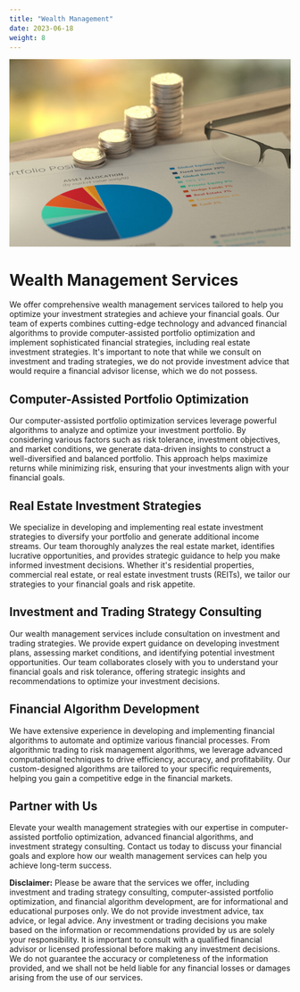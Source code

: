 ```yaml
---
title: "Wealth Management"
date: 2023-06-18
weight: 8
---
```


![Wealth Management](/images/WealthManagement_website.jpg)

# Wealth Management Services

We offer comprehensive wealth management services tailored to help you optimize your investment strategies and achieve your financial goals. Our team of experts combines cutting-edge technology and advanced financial algorithms to provide computer-assisted portfolio optimization and implement sophisticated financial strategies, including real estate investment strategies. It's important to note that while we consult on investment and trading strategies, we do not provide investment advice that would require a financial advisor license, which we do not possess.

## Computer-Assisted Portfolio Optimization

Our computer-assisted portfolio optimization services leverage powerful algorithms to analyze and optimize your investment portfolio. By considering various factors such as risk tolerance, investment objectives, and market conditions, we generate data-driven insights to construct a well-diversified and balanced portfolio. This approach helps maximize returns while minimizing risk, ensuring that your investments align with your financial goals.

## Real Estate Investment Strategies

We specialize in developing and implementing real estate investment strategies to diversify your portfolio and generate additional income streams. Our team thoroughly analyzes the real estate market, identifies lucrative opportunities, and provides strategic guidance to help you make informed investment decisions. Whether it's residential properties, commercial real estate, or real estate investment trusts (REITs), we tailor our strategies to your financial goals and risk appetite.

## Investment and Trading Strategy Consulting

Our wealth management services include consultation on investment and trading strategies. We provide expert guidance on developing investment plans, assessing market conditions, and identifying potential investment opportunities. Our team collaborates closely with you to understand your financial goals and risk tolerance, offering strategic insights and recommendations to optimize your investment decisions.

## Financial Algorithm Development

We have extensive experience in developing and implementing financial algorithms to automate and optimize various financial processes. From algorithmic trading to risk management algorithms, we leverage advanced computational techniques to drive efficiency, accuracy, and profitability. Our custom-designed algorithms are tailored to your specific requirements, helping you gain a competitive edge in the financial markets.

## Partner with Us

Elevate your wealth management strategies with our expertise in computer-assisted portfolio optimization, advanced financial algorithms, and investment strategy consulting. Contact us today to discuss your financial goals and explore how our wealth management services can help you achieve long-term success.

**Disclaimer:** Please be aware that the services we offer, including investment and trading strategy consulting, computer-assisted portfolio optimization, and financial algorithm development, are for informational and educational purposes only. We do not provide investment advice, tax advice, or legal advice. Any investment or trading decisions you make based on the information or recommendations provided by us are solely your responsibility. It is important to consult with a qualified financial advisor or licensed professional before making any investment decisions. We do not guarantee the accuracy or completeness of the information provided, and we shall not be held liable for any financial losses or damages arising from the use of our services.


